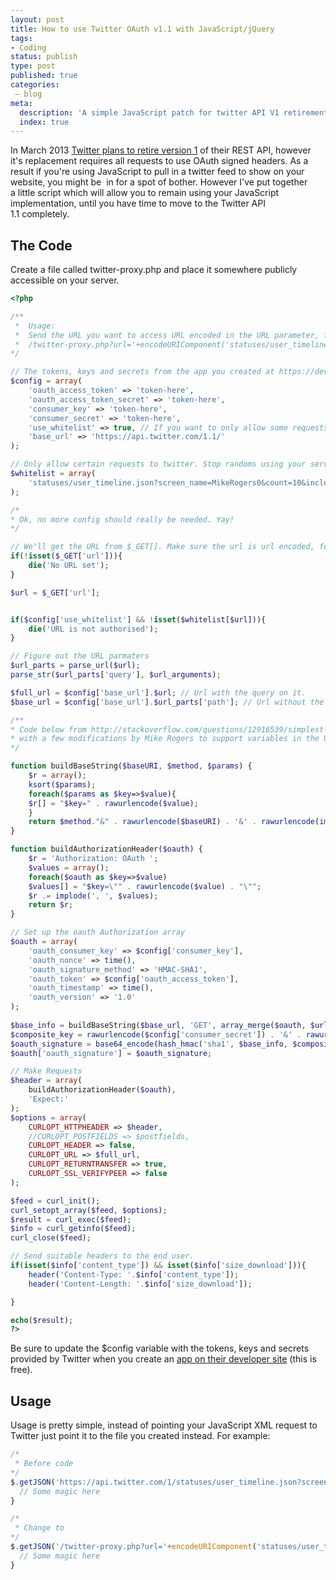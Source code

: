 ```yaml
---
layout: post
title: How to use Twitter OAuth v1.1 with JavaScript/jQuery
tags:
- Coding
status: publish
type: post
published: true
categories:
 – blog
meta:
  description: 'A simple JavaScript patch for twitter API V1 retirement issue.'
  index: true
---
```

In March 2013 [Twitter plans to retire version 1](https://dev.twitter.com/blog/planning-for-api-v1-retirement) of their REST API, however it's replacement requires all requests to use OAuth signed headers. As a result if you're using JavaScript to pull in a twitter feed to show on your website, you might be  in for a spot of bother. However I've put together a little script which will allow you to remain using your JavaScript implementation, until you have time to move to the Twitter API 1.1 completely.

## The Code

Create a file called twitter-proxy.php and place it somewhere publicly accessible on your server.

```php
<?php

/**
 *  Usage:
 *  Send the URL you want to access URL encoded in the URL parameter, for example (This is with JS): 
 *  /twitter-proxy.php?url='+encodeURIComponent('statuses/user_timeline.json?screen_name=MikeRogers0&count=2')
*/

// The tokens, keys and secrets from the app you created at https://dev.twitter.com/apps
$config = array(
	'oauth_access_token' => 'token-here',
	'oauth_access_token_secret' => 'token-here',
	'consumer_key' => 'token-here',
	'consumer_secret' => 'token-here',
	'use_whitelist' => true, // If you want to only allow some requests to use this script.
	'base_url' => 'https://api.twitter.com/1.1/'
);

// Only allow certain requests to twitter. Stop randoms using your server as a proxy.
$whitelist = array(
	'statuses/user_timeline.json?screen_name=MikeRogers0&count=10&include_rts=false&exclude_replies=true'=>true
);

/*
* Ok, no more config should really be needed. Yay!
*/

// We'll get the URL from $_GET[]. Make sure the url is url encoded, for example encodeURIComponent('statuses/user_timeline.json?screen_name=MikeRogers0&count=10&include_rts=false&exclude_replies=true')
if(!isset($_GET['url'])){
	die('No URL set');
}

$url = $_GET['url'];


if($config['use_whitelist'] && !isset($whitelist[$url])){
	die('URL is not authorised');
}

// Figure out the URL parmaters
$url_parts = parse_url($url);
parse_str($url_parts['query'], $url_arguments);

$full_url = $config['base_url'].$url; // Url with the query on it.
$base_url = $config['base_url'].$url_parts['path']; // Url without the query.

/**
* Code below from http://stackoverflow.com/questions/12916539/simplest-php-example-retrieving-user-timeline-with-twitter-api-version-1-1 by Rivers 
* with a few modifications by Mike Rogers to support variables in the URL nicely
*/

function buildBaseString($baseURI, $method, $params) {
	$r = array();
	ksort($params);
	foreach($params as $key=>$value){
	$r[] = "$key=" . rawurlencode($value);
	}
	return $method."&" . rawurlencode($baseURI) . '&' . rawurlencode(implode('&', $r));
}

function buildAuthorizationHeader($oauth) {
	$r = 'Authorization: OAuth ';
	$values = array();
	foreach($oauth as $key=>$value)
	$values[] = "$key=\"" . rawurlencode($value) . "\"";
	$r .= implode(', ', $values);
	return $r;
}

// Set up the oauth Authorization array
$oauth = array(
	'oauth_consumer_key' => $config['consumer_key'],
	'oauth_nonce' => time(),
	'oauth_signature_method' => 'HMAC-SHA1',
	'oauth_token' => $config['oauth_access_token'],
	'oauth_timestamp' => time(),
	'oauth_version' => '1.0'
);
	
$base_info = buildBaseString($base_url, 'GET', array_merge($oauth, $url_arguments));
$composite_key = rawurlencode($config['consumer_secret']) . '&' . rawurlencode($config['oauth_access_token_secret']);
$oauth_signature = base64_encode(hash_hmac('sha1', $base_info, $composite_key, true));
$oauth['oauth_signature'] = $oauth_signature;

// Make Requests
$header = array(
	buildAuthorizationHeader($oauth), 
	'Expect:'
);
$options = array(
	CURLOPT_HTTPHEADER => $header,
	//CURLOPT_POSTFIELDS => $postfields,
	CURLOPT_HEADER => false,
	CURLOPT_URL => $full_url,
	CURLOPT_RETURNTRANSFER => true,
	CURLOPT_SSL_VERIFYPEER => false
);

$feed = curl_init();
curl_setopt_array($feed, $options);
$result = curl_exec($feed);
$info = curl_getinfo($feed);
curl_close($feed);

// Send suitable headers to the end user.
if(isset($info['content_type']) && isset($info['size_download'])){
	header('Content-Type: '.$info['content_type']);
	header('Content-Length: '.$info['size_download']);

}

echo($result);
?>
```

Be sure to update the $config variable with the tokens, keys and secrets provided by Twitter when you create an [app on their developer site](https://dev.twitter.com/apps) (this is free).

## Usage

Usage is pretty simple, instead of pointing your JavaScript XML request to Twitter just point it to the file you created instead. For example:

```javascript
/*
 * Before code
*/
$.getJSON('https://api.twitter.com/1/statuses/user_timeline.json?screen_name=MikeRogers0&count=2', function(d){
  // Some magic here
}

/*
 * Change to 
*/
$.getJSON('/twitter-proxy.php?url='+encodeURIComponent('statuses/user_timeline.json?screen_name=MikeRogers0&count=2'), function(d){
  // Some magic here
}
```
